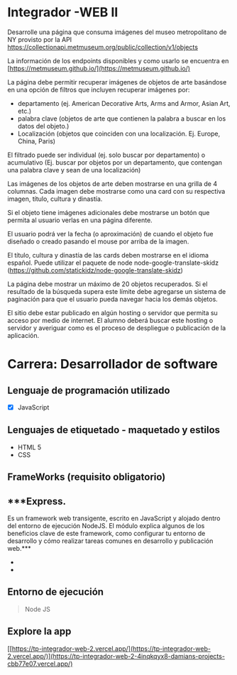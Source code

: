# Integrador -WEB II


Desarrolle una página que consuma imágenes del museo metropolitano de NY provisto por la API https://collectionapi.metmuseum.org/public/collection/v1/objects

La información de los endpoints disponibles y como usarlo se encuentra en [https://metmuseum.github.io/](https://metmuseum.github.io/)

La página debe permitir recuperar imágenes de objetos de arte basándose en una opción de filtros que incluyen recuperar imágenes por:

-   departamento (ej. American Decorative Arts, Arms and Armor, Asian Art, etc.)
-   palabra clave (objetos de arte que contienen la palabra a buscar en los datos del objeto.)
-   Localización (objetos que coinciden con una localización. Ej. Europe, China, Paris)

El filtrado puede ser individual (ej. solo buscar por departamento) o acumulativo (Ej. buscar por objetos por un departamento, que contengan una palabra clave y sean de una localización)

Las imágenes de los objetos de arte deben mostrarse en una grilla de 4 columnas. Cada imagen debe mostrarse como una card con su respectiva imagen, título, cultura y dinastía.

Si el objeto tiene imágenes adicionales debe mostrarse un botón que permita al usuario verlas en una página diferente.

El usuario podrá ver la fecha (o aproximación) de cuando el objeto fue diseñado o creado pasando el mouse por arriba de la imagen.

El título, cultura y dinastía de las cards deben mostrarse en el idioma español. Puede utilizar el paquete de node node-google-translate-skidz (https://github.com/statickidz/node-google-translate-skidz)

La página debe mostrar un máximo de 20 objetos recuperados. Si el resultado de la búsqueda supera este límite debe agregarse un sistema de paginación para que el usuario pueda navegar hacia los demás objetos.

El sitio debe estar publicado en algún hosting o servidor que permita su acceso por medio de internet. El alumno deberá buscar este hosting o servidor y averiguar como es el proceso de despliegue o publicación de la aplicación.


# Carrera: Desarrollador de software



## Lenguaje de programación utilizado

 - [x] JavaScript

## Lenguajes de etiquetado - maquetado y estilos

 - HTML 5
 - CSS

## FrameWorks (requisito obligatorio)

## ***Express.
Es un framework web transigente, escrito en JavaScript y alojado dentro del entorno de ejecución NodeJS. El módulo explica algunos de los beneficios clave de este framework, como configurar tu entorno de desarrollo y cómo realizar tareas comunes en desarrollo y publicación web.***

*

*

## Entorno de ejecución

> Node JS

## Explore la app

[[https://tp-integrador-web-2.vercel.app/](https://tp-integrador-web-2.vercel.app/)](https://tp-integrador-web-2-4inqkqyx8-damians-projects-cbb77e07.vercel.app/)

